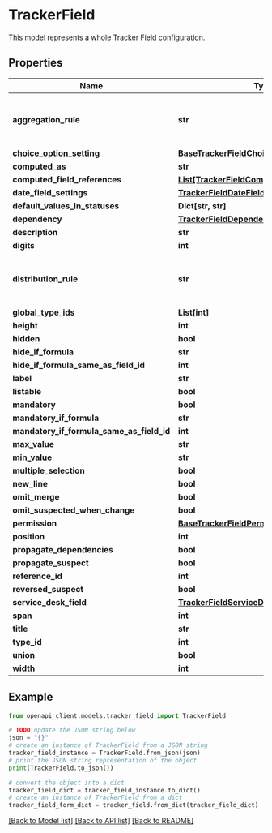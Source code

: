 # TrackerField

This model represents a whole Tracker Field configuration.

## Properties

Name | Type | Description | Notes
------------ | ------------- | ------------- | -------------
**aggregation_rule** | **str** | The Aggregation Rule for a specific Field. | [optional] 
**choice_option_setting** | [**BaseTrackerFieldChoiceOption**](BaseTrackerFieldChoiceOption.md) |  | [optional] 
**computed_as** | **str** |  | [optional] 
**computed_field_references** | [**List[TrackerFieldComputedFieldReference]**](TrackerFieldComputedFieldReference.md) |  | [optional] 
**date_field_settings** | [**TrackerFieldDateFieldSettings**](TrackerFieldDateFieldSettings.md) |  | [optional] 
**default_values_in_statuses** | **Dict[str, str]** |  | [optional] 
**dependency** | [**TrackerFieldDependency**](TrackerFieldDependency.md) |  | [optional] 
**description** | **str** |  | [optional] 
**digits** | **int** |  | [optional] 
**distribution_rule** | **str** | The Distribution Rule of a specific Field. | [optional] 
**global_type_ids** | **List[int]** |  | [optional] 
**height** | **int** |  | [optional] 
**hidden** | **bool** |  | [optional] 
**hide_if_formula** | **str** |  | [optional] 
**hide_if_formula_same_as_field_id** | **int** |  | [optional] 
**label** | **str** |  | [optional] 
**listable** | **bool** |  | [optional] 
**mandatory** | **bool** |  | [optional] 
**mandatory_if_formula** | **str** |  | [optional] 
**mandatory_if_formula_same_as_field_id** | **int** |  | [optional] 
**max_value** | **str** |  | [optional] 
**min_value** | **str** |  | [optional] 
**multiple_selection** | **bool** |  | [optional] 
**new_line** | **bool** |  | [optional] 
**omit_merge** | **bool** |  | [optional] 
**omit_suspected_when_change** | **bool** |  | [optional] 
**permission** | [**BaseTrackerFieldPermission**](BaseTrackerFieldPermission.md) |  | [optional] 
**position** | **int** |  | [optional] 
**propagate_dependencies** | **bool** |  | [optional] 
**propagate_suspect** | **bool** |  | [optional] 
**reference_id** | **int** |  | [optional] 
**reversed_suspect** | **bool** |  | [optional] 
**service_desk_field** | [**TrackerFieldServiceDeskField**](TrackerFieldServiceDeskField.md) |  | [optional] 
**span** | **int** |  | [optional] 
**title** | **str** |  | [optional] 
**type_id** | **int** |  | [optional] 
**union** | **bool** |  | [optional] 
**width** | **int** |  | [optional] 

## Example

```python
from openapi_client.models.tracker_field import TrackerField

# TODO update the JSON string below
json = "{}"
# create an instance of TrackerField from a JSON string
tracker_field_instance = TrackerField.from_json(json)
# print the JSON string representation of the object
print(TrackerField.to_json())

# convert the object into a dict
tracker_field_dict = tracker_field_instance.to_dict()
# create an instance of TrackerField from a dict
tracker_field_form_dict = tracker_field.from_dict(tracker_field_dict)
```
[[Back to Model list]](../README.md#documentation-for-models) [[Back to API list]](../README.md#documentation-for-api-endpoints) [[Back to README]](../README.md)


